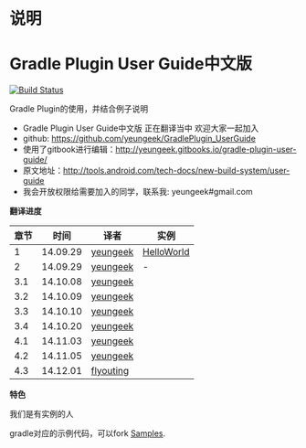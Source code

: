 # 说明
Gradle Plugin User Guide中文版
========================
[![Build Status](https://www.gitbook.io/button/status/book/yeungeek/gradle-plugin-user-guide)](https://www.gitbook.io/book/yeungeek/gradle-plugin-user-guide/activity)

Gradle Plugin的使用，并结合例子说明

* Gradle Plugin User Guide中文版 正在翻译当中 欢迎大家一起加入
* github: https://github.com/yeungeek/GradlePlugin_UserGuide
* 使用了gitbook进行编辑：http://yeungeek.gitbooks.io/gradle-plugin-user-guide/
* 原文地址：http://tools.android.com/tech-docs/new-build-system/user-guide
* 我会开放权限给需要加入的同学，联系我: yeungeek#gmail.com

**翻译进度**

章节| 时间 | 译者|实例
----|------|----|----
1 | 14.09.29  | [yeungeek](https://github.com/yeungeek)|[HelloWorld](https://github.com/yeungeek/Android-Gradle-Samples/tree/master/HelloWorld)
2 | 14.09.29  | [yeungeek](https://github.com/yeungeek)|-
3.1 | 14.10.08  | [yeungeek](https://github.com/yeungeek)|
3.2 | 14.10.09  | [yeungeek](https://github.com/yeungeek)|
3.3 | 14.10.10  | [yeungeek](https://github.com/yeungeek)|
3.4 | 14.10.20  | [yeungeek](https://github.com/yeungeek)|
4.1 | 14.11.03  | [yeungeek](https://github.com/yeungeek)|
4.2 | 14.11.05  | [yeungeek](https://github.com/yeungeek)|
4.3 | 14.12.01  | [flyouting](https://github.com/flyouting)|

**特色**

我们是有实例的人

gradle对应的示例代码，可以fork [Samples](https://github.com/yeungeek/Android-Gradle-Samples).
